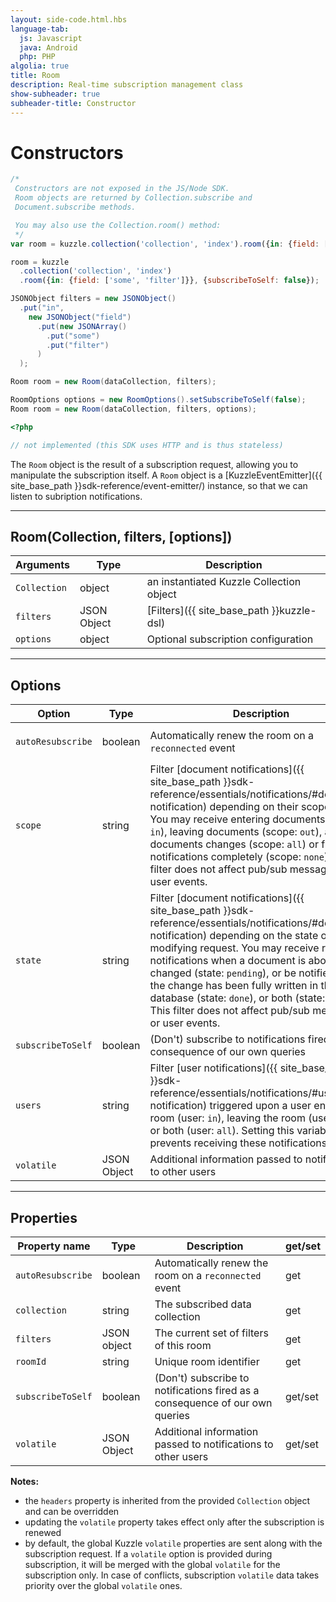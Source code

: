 ```yaml
---
layout: side-code.html.hbs
language-tab:
  js: Javascript
  java: Android
  php: PHP
algolia: true
title: Room
description: Real-time subscription management class
show-subheader: true
subheader-title: Constructor
---
```


# Constructors

```js
/*
 Constructors are not exposed in the JS/Node SDK.
 Room objects are returned by Collection.subscribe and
 Document.subscribe methods.

 You may also use the Collection.room() method:
 */
var room = kuzzle.collection('collection', 'index').room({in: {field: ['some', 'filter']}});

room = kuzzle
  .collection('collection', 'index')
  .room({in: {field: ['some', 'filter']}}, {subscribeToSelf: false});
```

```java
JSONObject filters = new JSONObject()
  .put("in",
    new JSONObject("field")
      .put(new JSONArray()
        .put("some")
        .put("filter")
      )
  );

Room room = new Room(dataCollection, filters);

RoomOptions options = new RoomOptions().setSubscribeToSelf(false);
Room room = new Room(dataCollection, filters, options);
```

```php
<?php

// not implemented (this SDK uses HTTP and is thus stateless)
```

The `Room` object is the result of a subscription request, allowing you to manipulate the subscription itself.
A `Room` object is a [KuzzleEventEmitter]({{ site_base_path }}sdk-reference/event-emitter/) instance, so that we can listen to subription notifications.


---

## Room(Collection, filters, [options])

| Arguments | Type | Description |
|---------------|---------|----------------------------------------|
| ``Collection`` | object | an instantiated Kuzzle Collection object |
| ``filters`` | JSON Object | [Filters]({{ site_base_path }}kuzzle-dsl) |
| ``options`` | object | Optional subscription configuration |

---

## Options

| Option | Type | Description | Default |
|--------|------|-------------|---------|
| ``autoResubscribe`` | boolean | Automatically renew the room on a ``reconnected`` event | global ``autoResubscribe`` kuzzle option |
| ``scope`` | string | Filter [document notifications]({{ site_base_path }}sdk-reference/essentials/notifications/#document-notification) depending on their scope status. You may receive entering documents (scope: ``in``), leaving documents (scope: ``out``), all documents changes (scope: ``all``) or filter these notifications completely (scope: ``none``). This filter does not affect pub/sub messages or user events. | ``all`` |
| ``state`` | string | Filter [document notifications]({{ site_base_path }}sdk-reference/essentials/notifications/#document-notification) depending on the state of the modifying request. You may receive real-time notifications when a document is about to be changed (state: ``pending``), or be notified when the change has been fully written in the database (state: ``done``), or both (state: ``all``). This filter does not affect pub/sub messages or user events. | ``done`` |
| ``subscribeToSelf`` | boolean | (Don't) subscribe to notifications fired as a consequence of our own queries | ``true`` |
| ``users`` | string | Filter [user notifications]({{ site_base_path }}sdk-reference/essentials/notifications/#user-notification) triggered upon a user entering the room (user: ``in``), leaving the room (user: ``out``), or both (user: ``all``). Setting this variable to ``none`` prevents receiving these notifications | ``none`` |
| ``volatile`` | JSON Object | Additional information passed to notifications to other users | ``null`` |

---

## Properties

| Property name | Type | Description | get/set |
|--------------|--------|-----------------------------------|---------|
| ``autoResubscribe`` | boolean | Automatically renew the room on a ``reconnected`` event | get |
| ``collection`` | string | The subscribed data collection | get |
| ``filters`` | JSON object | The current set of filters of this room | get |
| ``roomId`` | string | Unique room identifier | get |
| ``subscribeToSelf`` | boolean | (Don't) subscribe to notifications fired as a consequence of our own queries | get/set |
| ``volatile`` | JSON Object | Additional information passed to notifications to other users | get/set |

**Notes:**

* the ``headers`` property is inherited from the provided ``Collection`` object and can be overridden
* updating the ``volatile`` property takes effect only after the subscription is renewed
* by default, the global Kuzzle ``volatile`` properties are sent along with the subscription request. If a ``volatile`` option is provided during subscription, it will be merged with the global ``volatile`` for the subscription only. In case of conflicts, subscription ``volatile`` data takes priority over the global ``volatile`` ones.
